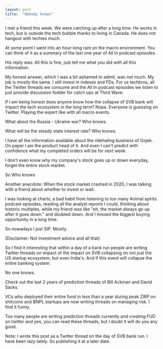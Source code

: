 ```yaml
---
layout: post
title:  "Nobody knows"
---
```


I met a friend this week. We were catching up after a long time. He works in tech, but is outside the tech bubble thanks to living in Canada. He does not hangout with techies much.

At some point I went into an hour-long rant on the macro environment. You can think of it as a summary of the last one year of All In podcast episodes.

His reply was: All this is fine, just tell me what you did with all this information.

My honest answer, which I was a bit ashamed to admit, was not much. My job is mostly the same. I still invest in indexes and FDs. For us techbros, all the Twitter threads we consume and the All In podcast episodes we listen to just provide discussion fodder for catch ups at Third Wave.

If I am being honest does anyone know how the collapse of SVB bank will impact the tech ecosystem in the long term? Nope. Everyone is guessing on Twitter. Playing the expert like with all macro events.

What about the Russia - Ukraine war? Who knows.

What will be the steady state interest rate? Who knows.

I have all the information available about the ridehaling business of Gojek. On paper I am the product head of it. And even I can't predict with confidence what my completed orders will be for next week.

I don't even know why my company's stock goes up or down everyday, forget the entire stock market.

So Who knows

Another anecdote: When the stock market crashed in 2020, I was talking with a friend about whether to invest or wait.

I was looking at charts, a bad habit from listening to too many Animal spirits podcast episodes, reading all the analyst reports I could, thinking about historic multiples, while my friend was like "eh, the market always go up after it goes down." and doubled down. And I missed the biggest buying opportunity in a long time.

So nowadays I just SIP. Mostly.

(Disclaimer: Not investment advice and all that)

So I find it interesting that within a day of a bank run people are writing Twitter threads on impact of the impact on SVB collapsing on not just the US startup ecosystem, but even India's. And if this event will collapse the entire banking system.

No one knows.

Check out the last 2 years of prediction threads of Bill Ackman and David Sacks.

VCs who deployed their entire fund in less than a year during peak ZIRP on shitcoins and BNPL startups are now writing threads on managing risk. I find it funny.

Too many people are writing prediction threads currently and creating FUD on twitter and yes, you can read these threads, but I doubt it will do you any good.

Note: I wrote this post as a Twitter thread on the day of SVB bank run. I have been lazy lately. So publishing it at a later date.
